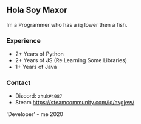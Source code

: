 ## Hola Soy Maxor
Im a Programmer who has a iq lower then a fish. 

### Experience
- 2+ Years of Python
- 2+ Years of JS (Re Learning Some Libraries)
- 1+ Years of Java

### Contact

- Discord: `zhuk#4087`
- Steam https://steamcommunity.com/id/avgjew/


'Developer' - me 2020
